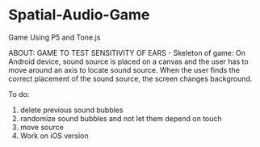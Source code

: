 # Spatial-Audio-Game
Game Using P5 and Tone.js

ABOUT:
GAME TO TEST SENSITIVITY OF EARS - 
Skeleton of game:
On Android device, sound source is placed on a canvas and the user has to move around an axis to locate sound source.
When the user finds the correct placement of the sound source, the screen changes background.



To do: 
1. delete previous sound bubbles
2. randomize sound bubbles and not let them depend on touch
3. move source
4. Work on iOS version

